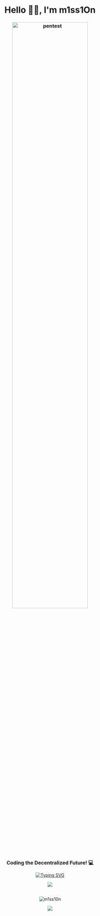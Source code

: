 <h1 align="center">
    Hello 🐱‍👤, I'm m1ss1On
</h1>
<h3 align="center" >
    <img src="https://s13.gifyu.com/images/SXOMu.gif" alt="pentest" width="70%"/>
  <br>
    Coding the Decentralized Future! 💻
  
  
  
</h3>

<p align="center">
    <a href="https://git.io/typing-svg"><img src="https://readme-typing-svg.demolab.com?font=Poppins&size=17&duration=700&pause=100&color=FFFFFF&center=true&vCenter=true&multiline=true&repeat=false&random=false&width=810&height=120&lines=Welcome+to+the+decentralized+future!+I'm+m1ss1On%2C+a+software+developer+who+believes+in+the;limitless+potential+of+the+Web3+ecosystem.+I'm+excited+to+be+part+of+the+movement+to+build+a;more+just%2C+transparent+and+open+internet+using+the+power+of+blockchain+technology.+Join+me;+in+my+exploration+of+the+Web3+world+here%2C+and+together+let's+push+the+boundaries+of+innovation+;and+create+a+better+digital+world+for+everyone!" alt="Typing SVG" /></a> 
</p>

<div align="center">
    <img src="https://skillicons.dev/icons?i=rust,solidity,javascript,vscode,github,arch,bash,git,gmail,debian,obsidian,ubuntu" />
</div>
<br>
<p align="center"> 
    <img  src="https://github-readme-stats.vercel.app/api?username=m1ss1On-webthree&show_icons=true&locale=en&theme=dark" alt="m1ss10n" /> 
</p>
<p align="center">
    <img src="https://s2.gifyu.com/images/standard5d9b0342341dd575.gif" />

</p>
